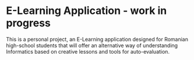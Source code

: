 # E-Learning Application - work in progress 

This is a personal project, an E-Learning application designed for Romanian high-school students that will offer an
alternative way of understanding Informatics based on creative lessons and
tools for auto-evaluation.
